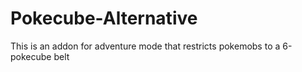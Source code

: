 # Pokecube-Alternative
This is an addon for adventure mode that restricts pokemobs to a 6-pokecube belt

